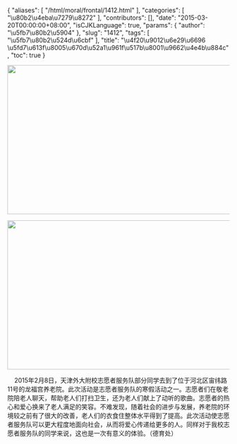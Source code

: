 {
    "aliases": [
        "/html/moral/frontal/1412.html"
    ],
    "categories": [
        "\u80b2\u4eba\u7279\u8272"
    ],
    "contributors": [],
    "date": "2015-03-20T00:00:00+08:00",
    "isCJKLanguage": true,
    "params": {
        "author": "\u5fb7\u80b2\u5904"
    },
    "slug": "1412",
    "tags": [
        "\u5fb7\u80b2\u524d\u6cbf"
    ],
    "title": "\u4f20\u9012\u6e29\u6696  \u5fd7\u613f\u8005\u670d\u52a1\u961f\u517b\u8001\u9662\u4e4b\u884c",
    "toc": true
}


<img
    src="https://cdn.tfls.online/mirror/full/76a4d5ecabebffd0ec4c7d480b36f635742ea78b.jpg"
    style="display:block;margin-left:auto;margin-right:auto;"
    decoding="async"
    fetchpriority="auto"
    loading="lazy"
    height="338"
    width="600"
/>





<img
    src="https://cdn.tfls.online/mirror/full/952488d4436d6bd155edfb5f954ed3e1a697b5ff.jpg"
    style="display:block;margin-left:auto;margin-right:auto;"
    decoding="async"
    fetchpriority="auto"
    loading="lazy"
    height="338"
    width="600"
/>




  





    2015年2月8日，天津外大附校志愿者服务队部分同学去到了位于河北区宙纬路11号的龙福宫养老院。此次活动是志愿者服务队的寒假活动之一。志愿者们在敬老院陪老人聊天，帮助老人们打扫卫生，还为老人们献上了动听的歌曲。志愿者的热心和爱心换来了老人满足的笑容。不难发现，随着社会的进步与发展，养老院的环境较之前有了很大的改善，老人们的衣食住整体水平得到了提高。此次活动使志愿者服务队可以更大程度地面向社会，从而将爱心传递给更多的人。同样对于我校志愿者服务队的同学来说，这也是一次有意义的体验。（德育处）




  



